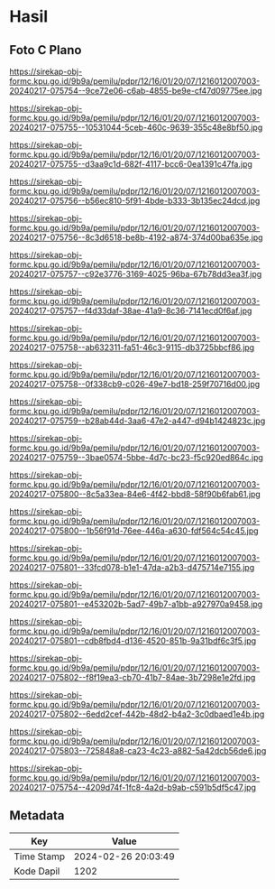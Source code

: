 # Hasil

## Foto C Plano

https://sirekap-obj-formc.kpu.go.id/9b9a/pemilu/pdpr/12/16/01/20/07/1216012007003-20240217-075754--9ce72e06-c6ab-4855-be9e-cf47d09775ee.jpg

https://sirekap-obj-formc.kpu.go.id/9b9a/pemilu/pdpr/12/16/01/20/07/1216012007003-20240217-075755--10531044-5ceb-460c-9639-355c48e8bf50.jpg

https://sirekap-obj-formc.kpu.go.id/9b9a/pemilu/pdpr/12/16/01/20/07/1216012007003-20240217-075755--d3aa9c1d-682f-4117-bcc6-0ea1391c47fa.jpg

https://sirekap-obj-formc.kpu.go.id/9b9a/pemilu/pdpr/12/16/01/20/07/1216012007003-20240217-075756--b56ec810-5f91-4bde-b333-3b135ec24dcd.jpg

https://sirekap-obj-formc.kpu.go.id/9b9a/pemilu/pdpr/12/16/01/20/07/1216012007003-20240217-075756--8c3d6518-be8b-4192-a874-374d00ba635e.jpg

https://sirekap-obj-formc.kpu.go.id/9b9a/pemilu/pdpr/12/16/01/20/07/1216012007003-20240217-075757--c92e3776-3169-4025-96ba-67b78dd3ea3f.jpg

https://sirekap-obj-formc.kpu.go.id/9b9a/pemilu/pdpr/12/16/01/20/07/1216012007003-20240217-075757--f4d33daf-38ae-41a9-8c36-7141ecd0f6af.jpg

https://sirekap-obj-formc.kpu.go.id/9b9a/pemilu/pdpr/12/16/01/20/07/1216012007003-20240217-075758--ab632311-fa51-46c3-9115-db3725bbcf86.jpg

https://sirekap-obj-formc.kpu.go.id/9b9a/pemilu/pdpr/12/16/01/20/07/1216012007003-20240217-075758--0f338cb9-c026-49e7-bd18-259f70716d00.jpg

https://sirekap-obj-formc.kpu.go.id/9b9a/pemilu/pdpr/12/16/01/20/07/1216012007003-20240217-075759--b28ab44d-3aa6-47e2-a447-d94b1424823c.jpg

https://sirekap-obj-formc.kpu.go.id/9b9a/pemilu/pdpr/12/16/01/20/07/1216012007003-20240217-075759--3bae0574-5bbe-4d7c-bc23-f5c920ed864c.jpg

https://sirekap-obj-formc.kpu.go.id/9b9a/pemilu/pdpr/12/16/01/20/07/1216012007003-20240217-075800--8c5a33ea-84e6-4f42-bbd8-58f90b6fab61.jpg

https://sirekap-obj-formc.kpu.go.id/9b9a/pemilu/pdpr/12/16/01/20/07/1216012007003-20240217-075800--1b56f91d-76ee-446a-a630-fdf564c54c45.jpg

https://sirekap-obj-formc.kpu.go.id/9b9a/pemilu/pdpr/12/16/01/20/07/1216012007003-20240217-075801--33fcd078-b1e1-47da-a2b3-d475714e7155.jpg

https://sirekap-obj-formc.kpu.go.id/9b9a/pemilu/pdpr/12/16/01/20/07/1216012007003-20240217-075801--e453202b-5ad7-49b7-a1bb-a927970a9458.jpg

https://sirekap-obj-formc.kpu.go.id/9b9a/pemilu/pdpr/12/16/01/20/07/1216012007003-20240217-075801--cdb8fbd4-d136-4520-851b-9a31bdf6c3f5.jpg

https://sirekap-obj-formc.kpu.go.id/9b9a/pemilu/pdpr/12/16/01/20/07/1216012007003-20240217-075802--f8f19ea3-cb70-41b7-84ae-3b7298e1e2fd.jpg

https://sirekap-obj-formc.kpu.go.id/9b9a/pemilu/pdpr/12/16/01/20/07/1216012007003-20240217-075802--6edd2cef-442b-48d2-b4a2-3c0dbaed1e4b.jpg

https://sirekap-obj-formc.kpu.go.id/9b9a/pemilu/pdpr/12/16/01/20/07/1216012007003-20240217-075803--725848a8-ca23-4c23-a882-5a42dcb56de6.jpg

https://sirekap-obj-formc.kpu.go.id/9b9a/pemilu/pdpr/12/16/01/20/07/1216012007003-20240217-075754--4209d74f-1fc8-4a2d-b9ab-c591b5df5c47.jpg


## Metadata

| Key        | Value               |
| ---------- | ------------------- |
| Time Stamp | 2024-02-26 20:03:49 |
| Kode Dapil | 1202                |



